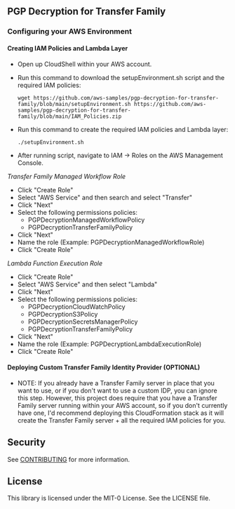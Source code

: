 ## PGP Decryption for Transfer Family

### Configuring your AWS Environment
#### Creating IAM Policies and Lambda Layer
- Open up CloudShell within your AWS account. 
- Run this command to download the setupEnvironment.sh script and the required IAM policies: 
  
  `wget https://github.com/aws-samples/pgp-decryption-for-transfer-family/blob/main/setupEnvironment.sh https://github.com/aws-samples/pgp-decryption-for-transfer-family/blob/main/IAM_Policies.zip`
  
- Run this command to create the required IAM policies and Lambda layer:
  
  `./setupEnvironment.sh`
  
  
- After running script, navigate to IAM -> Roles on the AWS Management Console. 

_Transfer Family Managed Workflow Role_
- Click "Create Role" 
- Select "AWS Service" and then search and select "Transfer"
- Click "Next"
- Select the following permissions policies:
  - PGPDecryptionManagedWorkflowPolicy
  - PGPDecryptionTransferFamilyPolicy
- Click "Next"
- Name the role (Example: PGPDecryptionManagedWorkflowRole)
- Click "Create Role"

_Lambda Function Execution Role_
- Click "Create Role"
- Select "AWS Service" and then select "Lambda"
- Click "Next"
- Select the following permissions policies:
  - PGPDecryptionCloudWatchPolicy
  - PGPDecryptionS3Policy
  - PGPDecryptionSecretsManagerPolicy
  - PGPDecryptionTransferFamilyPolicy
- Click "Next"
- Name the role (Example: PGPDecryptionLambdaExecutionRole)
- Click "Create Role"


#### Deploying Custom Transfer Family Identity Provider (OPTIONAL)
- NOTE: If you already have a Transfer Family server in place that you want to use, or if you don't want to use a custom IDP, you can ignore this step. However, this project does require that you have a Transfer Family server running within your AWS account, so if you don't currently have one, I'd recommend deploying this CloudFormation stack as it will create the Transfer Family server + all the required IAM policies for you.  
















## Security

See [CONTRIBUTING](CONTRIBUTING.md#security-issue-notifications) for more information.

## License

This library is licensed under the MIT-0 License. See the LICENSE file.

